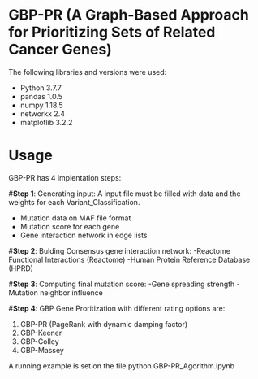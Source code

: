 # **GBP-PR (A Graph-Based Approach for Prioritizing Sets of Related Cancer Genes)**
The following libraries and versions were used:
 - Python 3.7.7
 - pandas 1.0.5
 - numpy 1.18.5
 - networkx 2.4
 - matplotlib 3.2.2
 
# Usage
GBP-PR has 4 implentation steps:

#**Step 1**: Generating input: A input file must be filled with data and the weights for each Variant_Classification. 
- Mutation data on MAF file format
- Mutation score for each gene
- Gene interaction network in edge lists


#**Step 2**: Bulding Consensus gene interaction network:
-Reactome Functional Interactions (Reactome) 
-Human Protein Reference Database (HPRD)

#**Step 3**: Computing final mutation score:
-Gene spreading strength
-Mutation neighbor influence

#**Step 4**: GBP Gene Proritization with different rating options are: 
1. GBP-PR (PageRank with dynamic damping factor)
2. GBP-Keener
3. GBP-Colley 
4. GBP-Massey 

A running example is set on the file python GBP-PR_Agorithm.ipynb 

